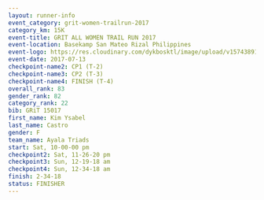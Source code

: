 ```yaml
---
layout: runner-info 
event_category: grit-women-trailrun-2017 
category_km: 15K 
event-title: GRIT ALL WOMEN TRAIL RUN 2017 
event-location: Basekamp San Mateo Rizal Philippines 
event-logo: https://res.cloudinary.com/dykbosktl/image/upload/v1574389137/Logo/a04c0-grit-logo_yxzsau.png 
event-date: 2017-07-13 
checkpoint-name2: CP1 (T-2) 
checkpoint-name3: CP2 (T-3) 
checkpoint-name4: FINISH (T-4) 
overall_rank: 83
gender_rank: 82
category_rank: 22
bib: GRiT 15017
first_name: Kim Ysabel
last_name: Castro
gender: F
team_name: Ayala Triads
start: Sat, 10-00-00 pm
checkpoint2: Sat, 11-26-20 pm
checkpoint3: Sun, 12-19-18 am
checkpoint4: Sun, 12-34-18 am
finish: 2-34-18
status: FINISHER
---
```


